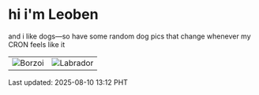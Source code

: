 # hi i'm Leoben

and i like dogs—so have some random dog pics that change whenever my CRON feels like it

|  |  |
|--------|----------|
| ![Borzoi](https://random-dog-vercel.vercel.app/api/random-borzoi?v=1754802728) | ![Labrador](https://random-dog-vercel.vercel.app/api/random-labrador?v=1754802728) |

Last updated: 2025-08-10 13:12 PHT
